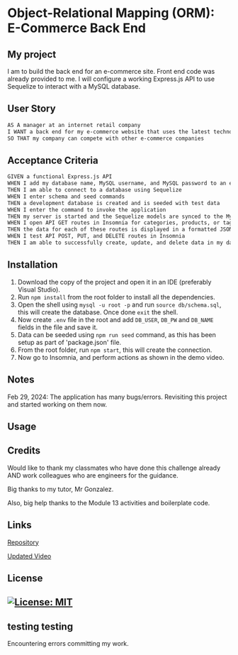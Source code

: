 # Object-Relational Mapping (ORM): E-Commerce Back End

## My project

I am to build the back end for an e-commerce site. Front end code was already provided to me. I will configure a working Express.js API to use Sequelize to interact with a MySQL database.


## User Story

```md
AS A manager at an internet retail company
I WANT a back end for my e-commerce website that uses the latest technologies
SO THAT my company can compete with other e-commerce companies
```

## Acceptance Criteria

```md
GIVEN a functional Express.js API
WHEN I add my database name, MySQL username, and MySQL password to an environment variable file
THEN I am able to connect to a database using Sequelize
WHEN I enter schema and seed commands
THEN a development database is created and is seeded with test data
WHEN I enter the command to invoke the application
THEN my server is started and the Sequelize models are synced to the MySQL database
WHEN I open API GET routes in Insomnia for categories, products, or tags
THEN the data for each of these routes is displayed in a formatted JSON
WHEN I test API POST, PUT, and DELETE routes in Insomnia
THEN I am able to successfully create, update, and delete data in my database
```

## Installation

1. Download the copy of the project and open it in an IDE (preferably Visual Studio).
2. Run `npm install` from the root folder to install all the dependencies.
3. Open the shell using `mysql -u root -p` and run `source db/schema.sql`, this will create the database. Once done `exit` the shell.
4. Now create `.env` file in the root and add `DB_USER`, `DB_PW` and `DB_NAME` fields in the file and save it.
5. Data can be seeded using `npm run seed` command, as this has been setup as part of 'package.json' file.
7. From the root folder, run `npm start`, this will create the connection.
8. Now go to Insomnia, and perform actions as shown in the demo video.


## Notes

Feb 29, 2024: The application has many bugs/errors. Revisiting this project and started working on them now. 

## Usage

## Credits

Would like to thank my classmates who have done this challenge already AND work colleagues who are engineers for the guidance. 

Big thanks to my tutor, Mr Gonzalez.

Also, big help thanks to the Module 13 activities and boilerplate code. 

## Links

[Repository](https://github.com/Gera1313/E-commerce)

[Updated Video](https://youtu.be/Vwn2NulQSc8)

## License

## [![License: MIT](https://img.shields.io/badge/License-MIT-yellow.svg)](https://opensource.org/licenses/MIT)

## testing testing

Encountering errors committing my work. 